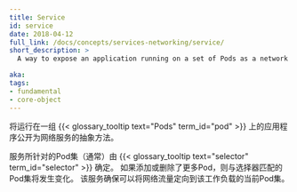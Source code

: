 ```yaml
---
title: Service
id: service
date: 2018-04-12
full_link: /docs/concepts/services-networking/service/
short_description: >
  A way to expose an application running on a set of Pods as a network service.

aka:
tags:
- fundamental
- core-object
---
```

<!--
An abstract way to expose an application running on a set of {{< glossary_tooltip text="Pods" term_id="pod" >}} as a network service.
-->

将运行在一组 {{< glossary_tooltip text="Pods" term_id="pod" >}} 上的应用程序公开为网络服务的抽象方法。

<!--more-->

<!--
 The set of Pods targeted by a Service is (usually) determined by a {{< glossary_tooltip text="selector" term_id="selector" >}}. If more Pods are added or removed, the set of Pods matching the selector will change. The Service makes sure that network traffic can be directed to the current set of Pods for the workload.
-->
服务所针对的Pod集（通常）由 {{< glossary_tooltip text="selector" term_id="selector" >}} 确定。 如果添加或删除了更多Pod，则与选择器匹配的Pod集将发生变化。 该服务确保可以将网络流量定向到该工作负载的当前Pod集。